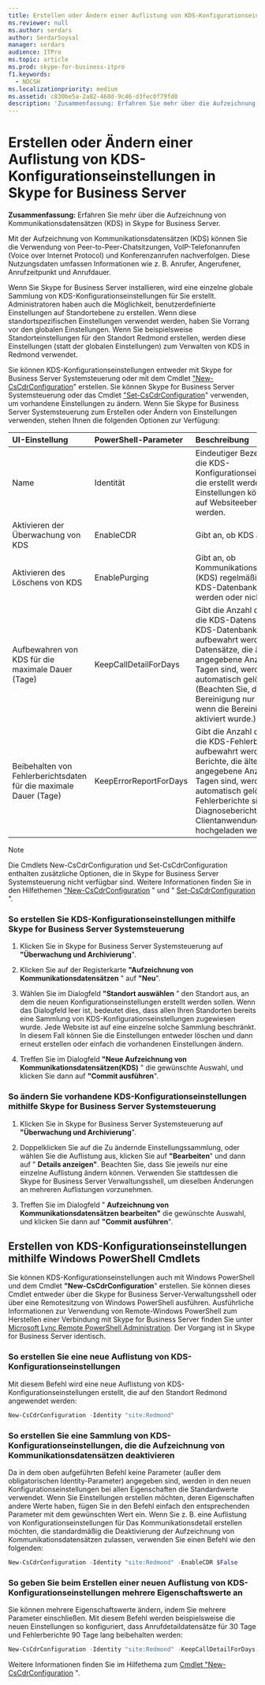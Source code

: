 ```yaml
---
title: Erstellen oder Ändern einer Auflistung von KDS-Konfigurationseinstellungen in Skype for Business Server
ms.reviewer: null
ms.author: serdars
author: SerdarSoysal
manager: serdars
audience: ITPro
ms.topic: article
ms.prod: skype-for-business-itpro
f1.keywords:
  - NOCSH
ms.localizationpriority: medium
ms.assetid: c830be5a-2a82-468d-9c46-d3fec0f79fd0
description: 'Zusammenfassung: Erfahren Sie mehr über die Aufzeichnung von Kommunikationsdatensätzen (KDS) in Skype for Business Server.'
---
```


# <a name="create-or-modify-a-collection-of-cdr-configuration-settings-in-skype-for-business-server"></a>Erstellen oder Ändern einer Auflistung von KDS-Konfigurationseinstellungen in Skype for Business Server
 
**Zusammenfassung:** Erfahren Sie mehr über die Aufzeichnung von Kommunikationsdatensätzen (KDS) in Skype for Business Server.
  
Mit der Aufzeichnung von Kommunikationsdatensätzen (KDS) können Sie die Verwendung von Peer-to-Peer-Chatsitzungen, VoIP-Telefonanrufen (Voice over Internet Protocol) und Konferenzanrufen nachverfolgen. Diese Nutzungsdaten umfassen Informationen wie z. B. Anrufer, Angerufener, Anrufzeitpunkt und Anrufdauer.
  
Wenn Sie Skype for Business Server installieren, wird eine einzelne globale Sammlung von KDS-Konfigurationseinstellungen für Sie erstellt. Administratoren haben auch die Möglichkeit, benutzerdefinierte Einstellungen auf Standortebene zu erstellen. Wenn diese standortspezifischen Einstellungen verwendet werden, haben Sie Vorrang vor den globalen Einstellungen. Wenn Sie beispielsweise Standorteinstellungen für den Standort Redmond erstellen, werden diese Einstellungen (statt der globalen Einstellungen) zum Verwalten von KDS in Redmond verwendet.
  
Sie können KDS-Konfigurationseinstellungen entweder mit Skype for Business Server Systemsteuerung oder mit dem Cmdlet ["New-CsCdrConfiguration](/powershell/module/skype/new-cscdrconfiguration?view=skype-ps)" erstellen. Sie können Skype for Business Server Systemsteuerung oder das Cmdlet ["Set-CsCdrConfiguration](/powershell/module/skype/set-cscdrconfiguration?view=skype-ps)" verwenden, um vorhandene Einstellungen zu ändern. Wenn Sie Skype for Business Server Systemsteuerung zum Erstellen oder Ändern von Einstellungen verwenden, stehen Ihnen die folgenden Optionen zur Verfügung:
  
|**UI-Einstellung**|**PowerShell-Parameter**|**Beschreibung**|
|:-----|:-----|:-----|
|Name  <br/> |Identität  <br/> |Eindeutiger Bezeichner für die KDS-Konfigurationseinstellungen, die erstellt werden. Diese Einstellungen können nur auf Websiteebene erstellt werden.  <br/> |
|Aktivieren der Überwachung von KDS  <br/> |EnableCDR  <br/> |Gibt an, ob KDS aktiviert ist.  <br/> |
|Aktivieren des Löschens von KDS  <br/> |EnablePurging  <br/> |Gibt an, ob Kommunikationsdatensätze (KDS) regelmäßig aus der KDS-Datenbank gelöscht werden oder nicht.  <br/> |
|Aufbewahren von KDS für die maximale Dauer (Tage)  <br/> |KeepCallDetailForDays  <br/> |Gibt die Anzahl der Tage an, die KDS-Datensätze in der KDS-Datenbank aufbewahrt werden. Datensätze, die älter als die angegebene Anzahl von Tagen sind, werden automatisch gelöscht. (Beachten Sie, dass die Bereinigung nur erfolgt, wenn die Bereinigung aktiviert wurde.)  <br/> |
|Beibehalten von Fehlerberichtsdaten für die maximale Dauer (Tage)  <br/> |KeepErrorReportForDays  <br/> |Gibt die Anzahl der Tage an, die KDS-Fehlerberichte aufbewahrt werden. Berichte, die älter als die angegebene Anzahl von Tagen sind, werden automatisch gelöscht. KDS-Fehlerberichte sind Diagnoseberichte, die von Clientanwendungen hochgeladen werden.  <br/> |
   
> [!NOTE]
> Die Cmdlets New-CsCdrConfiguration und Set-CsCdrConfiguration enthalten zusätzliche Optionen, die in Skype for Business Server Systemsteuerung nicht verfügbar sind. Weitere Informationen finden Sie in den Hilfethemen ["New-CsCdrConfiguration](/powershell/module/skype/new-cscdrconfiguration?view=skype-ps) " und " [Set-CsCdrConfiguration](/powershell/module/skype/set-cscdrconfiguration?view=skype-ps) ".
  
### <a name="to-create-cdr-configuration-settings-by-using-skype-for-business-server-control-panel"></a>So erstellen Sie KDS-Konfigurationseinstellungen mithilfe Skype for Business Server Systemsteuerung

1. Klicken Sie in Skype for Business Server Systemsteuerung auf **"Überwachung und Archivierung**".
    
2. Klicken Sie auf der Registerkarte **"Aufzeichnung von Kommunikationsdatensätzen** " auf **"Neu**".
    
3. Wählen Sie im Dialogfeld **"Standort auswählen** " den Standort aus, an dem die neuen Konfigurationseinstellungen erstellt werden sollen. Wenn das Dialogfeld leer ist, bedeutet dies, dass allen Ihren Standorten bereits eine Sammlung von KDS-Konfigurationseinstellungen zugewiesen wurde. Jede Website ist auf eine einzelne solche Sammlung beschränkt. In diesem Fall können Sie die Einstellungen entweder löschen und dann erneut erstellen oder einfach die vorhandenen Einstellungen ändern.
    
4. Treffen Sie im Dialogfeld **"Neue Aufzeichnung von Kommunikationsdatensätzen(KDS)** " die gewünschte Auswahl, und klicken Sie dann auf **"Commit ausführen**".
    
### <a name="to-modify-existing-cdr-configuration-settings-by-using-skype-for-business-server-control-panel"></a>So ändern Sie vorhandene KDS-Konfigurationseinstellungen mithilfe Skype for Business Server Systemsteuerung

1. Klicken Sie in Skype for Business Server Systemsteuerung auf **"Überwachung und Archivierung**".
    
2. Doppelklicken Sie auf die Zu ändernde Einstellungssammlung, oder wählen Sie die Auflistung aus, klicken Sie auf **"Bearbeiten**" und dann auf " **Details anzeigen"**. Beachten Sie, dass Sie jeweils nur eine einzelne Auflistung ändern können. Verwenden Sie stattdessen die Skype for Business Server Verwaltungsshell, um dieselben Änderungen an mehreren Auflistungen vorzunehmen.
    
3. Treffen Sie im Dialogfeld " **Aufzeichnung von Kommunikationsdatensätzen bearbeiten"** die gewünschte Auswahl, und klicken Sie dann auf **"Commit ausführen**".
    
## <a name="creating-cdr-configuration-settings-by-using-windows-powershell-cmdlets"></a>Erstellen von KDS-Konfigurationseinstellungen mithilfe Windows PowerShell Cmdlets

Sie können KDS-Konfigurationseinstellungen auch mit Windows PowerShell und dem Cmdlet **"New-CsCdrConfiguration**" erstellen. Sie können dieses Cmdlet entweder über die Skype for Business Server-Verwaltungsshell oder über eine Remotesitzung von Windows PowerShell ausführen. Ausführliche Informationen zur Verwendung von Remote-Windows PowerShell zum Herstellen einer Verbindung mit Skype for Business Server finden Sie unter [Microsoft Lync Remote PowerShell Administration](https://blog.insideo365.com/2011/08/remote-lync-powershell-administration/). Der Vorgang ist in Skype for Business Server identisch.
  
### <a name="to-create-a-new-collection-of-cdr-configuration-settings"></a>So erstellen Sie eine neue Auflistung von KDS-Konfigurationseinstellungen

 Mit diesem Befehl wird eine neue Auflistung von KDS-Konfigurationseinstellungen erstellt, die auf den Standort Redmond angewendet werden:
    
  ```PowerShell
  New-CsCdrConfiguration -Identity "site:Redmond"
  ```

### <a name="to-create-a-collection-of-cdr-configuration-settings-that-disable-call-detail-recording"></a>So erstellen Sie eine Sammlung von KDS-Konfigurationseinstellungen, die die Aufzeichnung von Kommunikationsdatensätzen deaktivieren

 Da in dem oben aufgeführten Befehl keine Parameter (außer dem obligatorischen Identity-Parameter) angegeben sind, werden in den neuen Konfigurationseinstellungen bei allen Eigenschaften die Standardwerte verwendet. Wenn Sie Einstellungen erstellen möchten, deren Eigenschaften andere Werte haben, fügen Sie in den Befehl einfach den entsprechenden Parameter mit dem gewünschten Wert ein. Wenn Sie z. B. eine Auflistung von Konfigurationseinstellungen für Das Kommunikationsdetail erstellen möchten, die standardmäßig die Deaktivierung der Aufzeichnung von Kommunikationsdatensätzen zulassen, verwenden Sie einen Befehl wie den folgenden:
    
  ```PowerShell
  New-CsCdrConfiguration -Identity "site:Redmond" -EnableCDR $False
  ```

### <a name="to-specify-multiple-property-values-when-creating-a-new-collection-of-cdr-configuration-settings"></a>So geben Sie beim Erstellen einer neuen Auflistung von KDS-Konfigurationseinstellungen mehrere Eigenschaftswerte an

 Sie können mehrere Eigenschaftswerte ändern, indem Sie mehrere Parameter einschließen. Mit diesem Befehl werden beispielsweise die neuen Einstellungen so konfiguriert, dass Anrufdetaildatensätze für 30 Tage und Fehlerberichte 90 Tage lang beibehalten werden:
    
  ```PowerShell
  New-CsCdrConfiguration -Identity "site:Redmond" -KeepCallDetailForDays 30 -KeepErrorReportForDays 90
  ```

Weitere Informationen finden Sie im Hilfethema zum [Cmdlet "New-CsCdrConfiguration](/powershell/module/skype/new-cscdrconfiguration?view=skype-ps) ".
